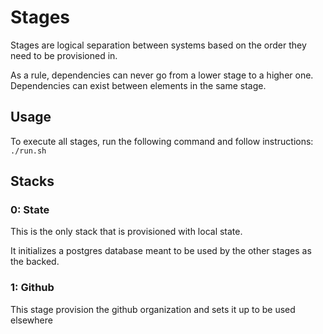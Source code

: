 # Stages

Stages are logical separation between systems based on the order they need to be provisioned in.

As a rule, dependencies can never go from a lower stage to a higher one. Dependencies can exist between elements in the same stage.

## Usage

To execute all stages, run the following command and follow instructions: `./run.sh`

## Stacks

### 0: State

This is the only stack that is provisioned with local state.

It initializes a postgres database meant to be used by the other stages as the backed.

### 1: Github

This stage provision the github organization and sets it up to be used elsewhere